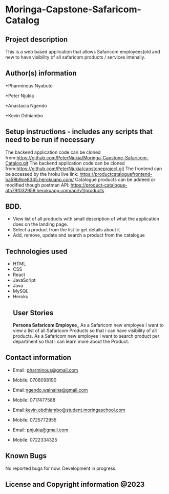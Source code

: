 # Moringa-Capstone-Safaricom-Catalog
## Project description
This is a web based application that allows Safaricom employees(old and new to have visibility of all safaricom products / services intenally.
## Author(s) information
*Pharminous Nyabuto

*Peter Njukia

*Anastacia Ngendo

*Kevin Odhiambo

## Setup instructions - includes any scripts that need to be run if necessary

The backend application code can be cloned from:https://github.com/PeterNjukia/Moringa-Capstone-Safaricom-Catalog.git
The backend application code can be cloned from:https://github.com/PeterNjukia/capstoneproject.git
The frontend can be accessed by the hroku live link: https://productcataloguefrontend-ba59b9ce8345.herokuapp.com/
Catalogue products can be addeed or modified though postman API: https://product-catalogue-afa79f032958.herokuapp.com/api/v1/products

## BDD.
* View list of all products with  small description of what the application does on the landing page.
* Select a product from the list to get details about it
* Add, remove, update and search a product from the catalogue
## Technologies used
* HTML
* CSS
* React
* JavaScript
* Java
* MySQL
* Heroku
  ## User Stories
   **Persona Safaricom Employee_**
  As a Safaricom new employee I want to view a list of all Safaricom Products so that i can have visibility of all products.
  As a Safaricom new employee I want to search product per department so that i can learn more about the Product.
## Contact information
* Email: pharminous@gmail.com
* Mobile: 0708098190

* Email:ngendo.wainaina@gmail.com
* Mobile: 0717477588

* Email:kevin.obdhiambo@student.moringaschool.com
* Mobile: 0725772955

* Email: pnjukia@gmail.com
* Mobile: 0722334325

## Known Bugs
No reported bugs for now. Development in progress.
## License and Copyright information @2023
